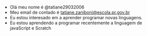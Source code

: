 - Olá meu nome é @tatiane29032006
 - Meu email de contado é tatiane.zaniboni@escola.pr.gov.br
 - Eu  estou interesado em a aprender programar novas linguagens.
 - Eu estou aprendendo a programar recentemente a linguagem de javaScript e Scratch
